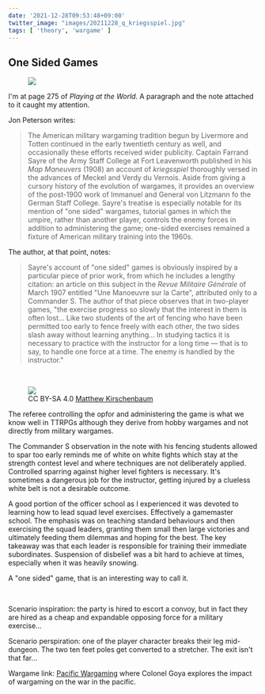 ```yaml
---
date: '2021-12-28T09:53:48+09:00'
twitter_image: "images/20211228_q_kriegsspiel.jpg"
tags: [ 'theory', 'wargame' ]
---
```


## One Sided Games

<figure class="right large">
<a href="https://www.goodreads.com/book/show/15784870-playing-at-the-world"><img src="images/20211214_world.jpg" loading="lazy" /></a>
<figcaption>
</figcaption>
</figure>

I'm at page 275 of _Playing at the World_. A paragraph and the note attached to it caught my attention.

Jon Peterson writes:

> The American military wargaming tradition begun by Livermore and Totten continued in the early twentieth century as well, and occasionally these efforts received wider publicity. Captain Farrand Sayre of the Army Staff College at Fort Leavenworth published in his _Map Maneuvers_ (1908) an account of _kriegsspiel_ thoroughly versed in the advances of Meckel and Verdy du Vernois. Aside from giving a cursory history of the evolution of wargames, it provides an overview of the post-1900 work of Immanuel and General von Litzmann fo the German Staff College. Sayre's treatise is especially notable for its mention of "one sided" wargames, tutorial games in which the umpire, rather than another player, controls the enemy forces in addition to administering the game; one-sided exercises remained a fixture of American military training into the 1960s.

The author, at that point, notes:

> Sayre's account of "one sided" games is obviously inspired by a particular piece of prior work, from which he includes a lengthy citation: an article on this subject in the _Revue Militaire Générale_ of March 1907 entitled "Une Manoeuvre sur la Carte", attributed only to a Commander S. The author of that piece observes that in two-player games, "the exercise progress so slowly that the interest in them is often lost... Like two students of the art of fencing who have been permitted too early to fence freely with each other, the two sides slash away without learning anything... In studying tactics it is necessary to practice with the instructor for a long time — that is to say, to handle one force at a time. The enemy is handled by the instructor."

&nbsp;

<figure class="left larger">
<a href="https://en.wikipedia.org/wiki/Kriegsspiel#/media/File:Kriegsspiel_1824.jpg"><img src="images/20211228_kriegsspiel.jpg" loading="lazy" /></a>
<figcaption>
CC BY-SA 4.0 <a href="https://twitter.com/mkirschenbaum/status/815032700209860609">Matthew Kirschenbaum</a>
</figcaption>
</figure>

The referee controlling the opfor and administering the game is what we know well in TTRPGs although they derive from hobby wargames and not directly from military wargames.

The Commander S observation in the note with his fencing students allowed to spar too early reminds me of white on white fights which stay at the strength contest level and where techniques are not deliberately applied. Controlled sparring against higher level fighters is necessary. It's sometimes a dangerous job for the instructor, getting injured by a clueless white belt is not a desirable outcome.

A good portion of the officer school as I experienced it was devoted to learning how to lead squad level exercises. Effectively a gamemaster school. The emphasis was on teaching standard behaviours and then exercising the squad leaders, granting them small then large victories and ultimately feeding them dilemmas and hoping for the best. The key takeaway was that each leader is responsible for training their immediate subordinates. Suspension of disbelief was a bit hard to achieve at times, especially when it was heavily snowing.

A "one sided" game, that is an interesting way to call it.

&nbsp;

Scenario inspiration: the party is hired to escort a convoy, but in fact they are hired as a cheap and expandable opposing force for a military exercise...

Scenario perspiration: one of the player character breaks their leg mid-dungeon. The two ten feet poles get converted to a stretcher. The exit isn't that far...

Wargame link: [Pacific Wargaming](20210807.html?f=One_Sided&t=Pacific_Wargaming) where Colonel Goya explores the impact of wargaming on the war in the pacific.

